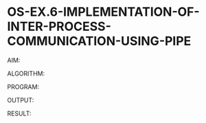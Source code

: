 # OS-EX.6-IMPLEMENTATION-OF-INTER-PROCESS-COMMUNICATION-USING-PIPE

AIM:

ALGORITHM:


PROGRAM:



OUTPUT:


RESULT:
